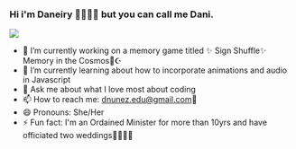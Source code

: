 ### Hi i'm Daneiry 👋👩🏼‍💻 but you can call me Dani.

<img src="[](https://i.imgur.com/DfCurOj.jpg)">



- 🔭 I’m currently working on a memory game titled ✨ Sign Shuffle✨ Memory in the Cosmos🔮☪
- 🌱 I’m currently learning about how to incorporate animations and audio in Javascript
- 💬 Ask me about what I love most about coding
- 📫 How to reach me: dnunez.edu@gmail.com📧
- 😄 Pronouns: She/Her
- ⚡ Fun fact: I'm an Ordained Minister for more than 10yrs and have officiated two weddings🤵🏼‍♀️💒

